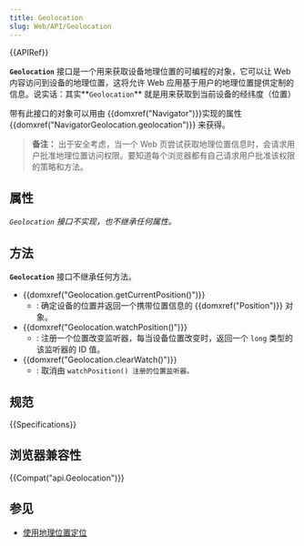 ```yaml
---
title: Geolocation
slug: Web/API/Geolocation
---
```


{{APIRef}}

**`Geolocation`** 接口是一个用来获取设备地理位置的可编程的对象，它可以让 Web 内容访问到设备的地理位置，这将允许 Web 应用基于用户的地理位置提供定制的信息。说实话：其实**`Geolocation`** 就是用来获取到当前设备的经纬度（位置）

带有此接口的对象可以用由 {{domxref("Navigator")}}实现的属性{{domxref("NavigatorGeolocation.geolocation")}} 来获得。

> **备注：** 出于安全考虑，当一个 Web 页尝试获取地理位置信息时，会请求用户批准地理位置访问权限。要知道每个浏览器都有自己请求用户批准该权限的策略和方法。

## 属性

_`Geolocation` 接口不实现，也不继承任何属性。_

## 方法

**`Geolocation`** 接口不继承任何方法。

- {{domxref("Geolocation.getCurrentPosition()")}}
  - : 确定设备的位置并返回一个携带位置信息的 {{domxref("Position")}} 对象。
- {{domxref("Geolocation.watchPosition()")}}
  - : 注册一个位置改变监听器，每当设备位置改变时，返回一个 `long` 类型的该监听器的 ID 值。
- {{domxref("Geolocation.clearWatch()")}}
  - : 取消由 `watchPosition() 注册的位置监听器。`

## 规范

{{Specifications}}

## 浏览器兼容性

{{Compat("api.Geolocation")}}

## 参见

- [使用地理位置定位](/zh-CN/docs/Web/API/Geolocation/Using_geolocation)
